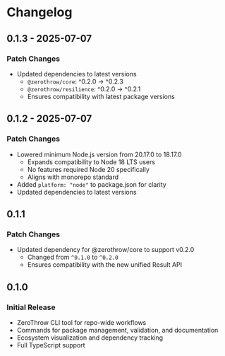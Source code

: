 # Changelog

## 0.1.3 - 2025-07-07

### Patch Changes

- Updated dependencies to latest versions
  - `@zerothrow/core`: ^0.2.0 → ^0.2.3
  - `@zerothrow/resilience`: ^0.2.0 → ^0.2.1
  - Ensures compatibility with latest package versions

## 0.1.2 - 2025-07-07

### Patch Changes

- Lowered minimum Node.js version from 20.17.0 to 18.17.0
  - Expands compatibility to Node 18 LTS users
  - No features required Node 20 specifically
  - Aligns with monorepo standard
- Added `platform: "node"` to package.json for clarity
- Updated dependencies to latest versions

## 0.1.1

### Patch Changes

- Updated dependency for @zerothrow/core to support v0.2.0
  - Changed from `^0.1.0` to `^0.2.0`
  - Ensures compatibility with the new unified Result API

## 0.1.0

### Initial Release

- ZeroThrow CLI tool for repo-wide workflows
- Commands for package management, validation, and documentation
- Ecosystem visualization and dependency tracking
- Full TypeScript support
